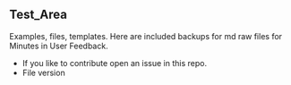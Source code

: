 ## Test_Area
Examples, files, templates.
Here are included backups for md raw files for Minutes in User Feedback.
* If you like to contribute open an issue in this repo.
* File version 
